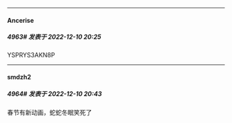 

*****

####  Ancerise  
##### 4963#       发表于 2022-12-10 20:25

YSPRYS3AKN8P



*****

####  smdzh2  
##### 4964#       发表于 2022-12-10 20:43

春节有新动画，蛇蛇冬眠笑死了

